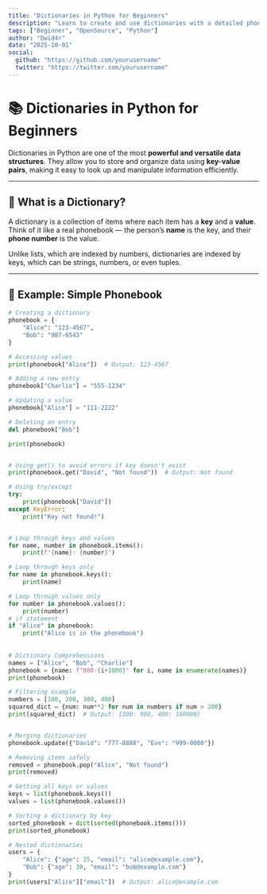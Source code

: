 ```yaml
---
title: "Dictionaries in Python for Beginners"
description: "Learn to create and use dictionaries with a detailed phonebook example, practical tips, and advanced techniques."
tags: ["Beginner", "OpenSource", "Python"]
author: "Dwid4r"
date: "2025-10-01"
social:
  github: "https://github.com/yourusername"
  twitter: "https://twitter.com/yourusername"
---
```


# 📚 Dictionaries in Python for Beginners

Dictionaries in Python are one of the most **powerful and versatile data structures**. They allow you to store and organize data using **key-value pairs**, making it easy to look up and manipulate information efficiently.

---

## 🔑 What is a Dictionary?

A dictionary is a collection of items where each item has a **key** and a **value**.  
Think of it like a real phonebook — the person’s **name** is the key, and their **phone number** is the value.

Unlike lists, which are indexed by numbers, dictionaries are indexed by keys, which can be strings, numbers, or even tuples.

---

## 📖 Example: Simple Phonebook

```python
# Creating a dictionary
phonebook = {
    "Alice": "123-4567",
    "Bob": "987-6543"
}

# Accessing values
print(phonebook["Alice"])  # Output: 123-4567

# Adding a new entry
phonebook["Charlie"] = "555-1234"

# Updating a value
phonebook["Alice"] = "111-2222"

# Deleting an entry
del phonebook["Bob"]

print(phonebook)


# Using get() to avoid errors if key doesn't exist
print(phonebook.get("David", "Not found"))  # Output: Not found

# Using try/except
try:
    print(phonebook["David"])
except KeyError:
    print("Key not found!")


# Loop through keys and values
for name, number in phonebook.items():
    print(f"{name}: {number}")

# Loop through keys only
for name in phonebook.keys():
    print(name)

# Loop through values only
for number in phonebook.values():
    print(number)
# if statement 
if "Alice" in phonebook:
    print("Alice is in the phonebook")
    
    
# Dictionary Comprehensions 
names = ["Alice", "Bob", "Charlie"]
phonebook = {name: f"000-{i+1000}" for i, name in enumerate(names)}
print(phonebook)

# Filtering example
numbers = [100, 200, 300, 400]
squared_dict = {num: num**2 for num in numbers if num > 200}
print(squared_dict)  # Output: {300: 900, 400: 160000}


# Merging dictionaries
phonebook.update({"David": "777-8888", "Eve": "999-0000"})

# Removing items safely
removed = phonebook.pop("Alice", "Not found")
print(removed)

# Getting all keys or values
keys = list(phonebook.keys())
values = list(phonebook.values())

# Sorting a dictionary by key
sorted_phonebook = dict(sorted(phonebook.items()))
print(sorted_phonebook)

# Nested dictionaries
users = {
    "Alice": {"age": 25, "email": "alice@example.com"},
    "Bob": {"age": 30, "email": "bob@example.com"}
}
print(users["Alice"]["email"])  # Output: alice@example.com

